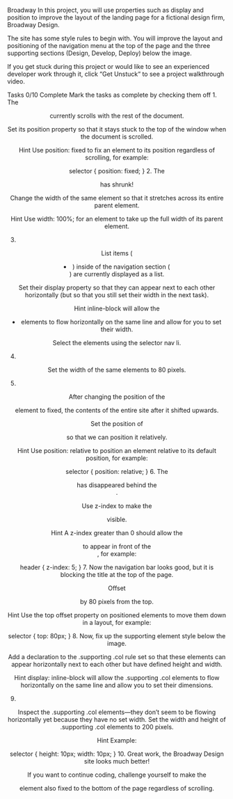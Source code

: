 Broadway
In this project, you will use properties such as display and position to improve the layout of the landing page for a fictional design firm, Broadway Design.

The site has some style rules to begin with. You will improve the layout and positioning of the navigation menu at the top of the page and the three supporting sections (Design, Develop, Deploy) below the image.

If you get stuck during this project or would like to see an experienced developer work through it, click “Get Unstuck“ to see a project walkthrough video.

Tasks
0/10 Complete
Mark the tasks as complete by checking them off
1.
The <header> currently scrolls with the rest of the document.

Set its position property so that it stays stuck to the top of the window when the document is scrolled.


Hint
Use position: fixed to fix an element to its position regardless of scrolling, for example:

selector {
  position: fixed;
}
2.
The <header> has shrunk!

Change the width of the same element so that it stretches across its entire parent element.


Hint
Use width: 100%; for an element to take up the full width of its parent element.

3.
List items (<li>) inside of the navigation section (<nav>) are currently displayed as a list.

Set their display property so that they can appear next to each other horizontally (but so that you still set their width in the next task).


Hint
inline-block will allow the <li> elements to flow horizontally on the same line and allow for you to set their width.

Select the elements using the selector nav li.

4.
Set the width of the same elements to 80 pixels.

5.
After changing the position of the <header> element to fixed, the contents of the entire site after it shifted upwards.

Set the position of <main> so that we can position it relatively.


Hint
Use position: relative to position an element relative to its default position, for example:

selector {
  position: relative;
}
6.
The <header> has disappeared behind the <main>.

Use z-index to make the <header> visible.


Hint
A z-index greater than 0 should allow the <header> to appear in front of the <main>, for example:

header {
  z-index: 5;
}
7.
Now the navigation bar looks good, but it is blocking the title at the top of the page.

Offset <main> by 80 pixels from the top.


Hint
Use the top offset property on positioned elements to move them down in a layout, for example:

selector {
  top: 80px;
}
8.
Now, fix up the supporting element style below the image.

Add a declaration to the .supporting .col rule set so that these elements can appear horizontally next to each other but have defined height and width.


Hint
display: inline-block will allow the .supporting .col elements to flow horizontally on the same line and allow you to set their dimensions.

9.
Inspect the .supporting .col elements—they don’t seem to be flowing horizontally yet because they have no set width. Set the width and height of .supporting .col elements to 200 pixels.


Hint
Example:

selector {
  height: 10px;
  width: 10px;
}
10.
Great work, the Broadway Design site looks much better!

If you want to continue coding, challenge yourself to make the <footer> element also fixed to the bottom of the page regardless of scrolling.